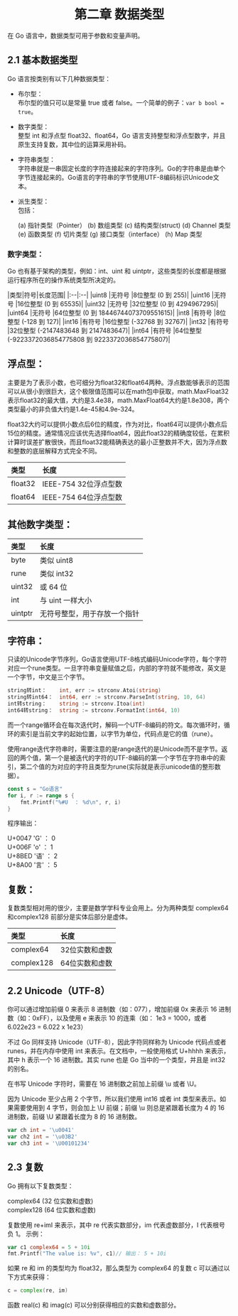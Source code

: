 # <center>第二章 数据类型</center>

在 Go 语言中，数据类型可用于参数和变量声明。

## 2.1 基本数据类型

Go 语言按类别有以下几种数据类型：

* 布尔型：<br>
布尔型的值只可以是常量 true 或者 false。一个简单的例子：`var b bool = true`。

* 数字类型：<br>
整型 int 和浮点型 float32、float64，Go 语言支持整型和浮点型数字，并且原生支持复数，其中位的运算采用补码。

* 字符串类型：<br>
字符串就是一串固定长度的字符连接起来的字符序列。Go的字符串是由单个字节连接起来的。Go语言的字符串的字节使用UTF-8编码标识Unicode文本。

* 派生类型：<br>
包括：


    (a) 指针类型（Pointer）
    (b) 数组类型
    (c) 结构类型(struct)
    (d) Channel 类型
    (e) 函数类型
    (f) 切片类型
    (g) 接口类型（interface）
    (h) Map 类型

### 数字类型：

Go 也有基于架构的类型，例如：int、uint 和 uintptr，这些类型的长度都是根据运行程序所在的操作系统类型所决定的。


|类型|符号|长度范围|
|:--|:--|
|uint8    |无符号  |8位整型 (0 到 255)|
|uint16   |无符号 |16位整型 (0 到 65535)|
|uint32   |无符号 |32位整型 (0 到 4294967295)|
|uint64   |无符号 |64位整型 (0 到 18446744073709551615)|
|int8     |有符号  |8位整型 (-128 到 127)|
|int16    |有符号 |16位整型 (-32768 到 32767)|
|int32    |有符号 |32位整型 (-2147483648 到 2147483647)|
|int64    |有符号 |64位整型 (-9223372036854775808 到 9223372036854775807)|


## 浮点型：

主要是为了表示小数，也可细分为float32和float64两种。浮点数能够表示的范围可以从很小到很巨大，这个极限值范围可以在math包中获取，math.MaxFloat32表示float32的最大值，大约是3.4e38，math.MaxFloat64大约是1.8e308，两个类型最小的非负值大约是1.4e-45和4.9e-324。


float32大约可以提供小数点后6位的精度，作为对比，float64可以提供小数点后15位的精度。通常情况应该优先选择float64，因此float32的精确度较低，在累积计算时误差扩散很快，而且float32能精确表达的最小正整数并不大，因为浮点数和整数的底层解释方式完全不同。

|类型|长度|
|:--|:--|
|float32  |IEEE-754   32位浮点型数|
|float64  |IEEE-754   64位浮点型数|

## 其他数字类型：

|类型|长度|
|:--|:--|
|byte      |类似 uint8|
|rune      |类似 int32|
|uint32     |或 64 位|
|int        |与 uint 一样大小|
|uintptr    |无符号整型，用于存放一个指针|

## 字符串：
只读的Unicode字节序列，Go语言使用UTF-8格式编码Unicode字符，每个字符对应一个rune类型。一旦字符串变量赋值之后，内部的字符就不能修改，英文是一个字节，中文是三个字节。
```Go
string转int：    int, err := strconv.Atoi(string)
string转int64：  int64, err := strconv.ParseInt(string, 10, 64)
int转string：    string := strconv.Itoa(int)
int64转string：  string := strconv.FormatInt(int64, 10)
```

而一个range循环会在每次迭代时，解码一个UTF-8编码的符文。每次循环时，循环的索引是当前文字的起始位置，以字节为单位，代码点是它的值（rune）。

使用range迭代字符串时，需要注意的是range迭代的是Unicode而不是字节。返回的两个值，第一个是被迭代的字符的UTF-8编码的第一个字节在字符串中的索引，第二个值的为对应的字符且类型为rune(实际就是表示unicode值的整形数据）。
```Go
const s = "Go语言"
for i, r := range s {
	fmt.Printf("%#U  ： %d\n", r, i)
}
```
程序输出：

U+0047 'G'   ： 0<br>
U+006F 'o'   ： 1<br>
U+8BED '语'  ： 2<br>
U+8A00 '言'  ： 5<br>

## 复数：
复数类型相对用的很少，主要是数学学科专业会用上。分为两种类型 complex64和complex128 前部分是实体后部分是虚体。

|类型|长度|
|:--|:--|
|complex64   |32位实数和虚数|
|complex128   |64位实数和虚数|

## 2.2 Unicode（UTF-8）

你可以通过增加前缀 0 来表示 8 进制数（如：077），增加前缀 0x 来表示 16 进制数（如：0xFF），以及使用 e 来表示 10 的连乘（如： 1e3 = 1000，或者 6.022e23 = 6.022 x 1e23）

不过 Go 同样支持 Unicode（UTF-8），因此字符同样称为 Unicode 代码点或者 runes，并在内存中使用 int 来表示。在文档中，一般使用格式 U+hhhh 来表示，其中 h 表示一个 16 进制数。其实 rune 也是 Go 当中的一个类型，并且是 int32 的别名。

在书写 Unicode 字符时，需要在 16 进制数之前加上前缀 \u 或者 \U。

因为 Unicode 至少占用 2 个字节，所以我们使用 int16 或者 int 类型来表示。如果需要使用到 4 字节，则会加上 \U 前缀；前缀 \u 则总是紧跟着长度为 4 的 16 进制数，前缀 \U 紧跟着长度为 8 的 16 进制数。

```Go
var ch int = '\u0041'
var ch2 int = '\u03B2'
var ch3 int = '\U00101234'
```

## 2.3 复数
Go 拥有以下复数类型：

complex64 (32 位实数和虚数)<br>
complex128 (64 位实数和虚数)<br>

复数使用 re+imI 来表示，其中 re 代表实数部分，im 代表虚数部分，I 代表根号负 1。
示例：
```Go
var c1 complex64 = 5 + 10i
fmt.Printf("The value is: %v", c1)// 输出： 5 + 10i
```
如果 re 和 im 的类型均为 float32，那么类型为 complex64 的复数 c 可以通过以下方式来获得：
```Go
c = complex(re, im)
```
函数 real(c) 和 imag(c) 可以分别获得相应的实数和虚数部分。
